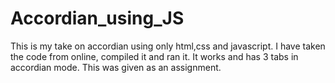 # Accordian_using_JS
This is my take on accordian using only html,css and javascript.
I have taken the code from online, compiled it and ran it.
It works and has 3 tabs in accordian mode. 
This was given as an assignment.

